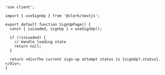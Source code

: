 <!-- #region nextjs-01 -->

```tsx {{ filename: 'app/sign-up/page.tsx' }}
'use client';

import { useSignUp } from '@clerk/nextjs';

export default function SignUpPage() {
  const { isLoaded, signUp } = useSignUp();

  if (!isLoaded) {
    // Handle loading state
    return null;
  }

  return <div>The current sign-up attempt status is {signUp?.status}.</div>;
}
```

<!-- #endregion nextjs-01 -->
